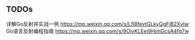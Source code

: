 ## TODOs
详解Go反射并实战一例 https://mp.weixin.qq.com/s/Lfl8fevtGLkvQgFjB2XvIw
Go语言反射编程指南 https://mp.weixin.qq.com/s/9OjvKLEei9HjmGcsA4fq7w


